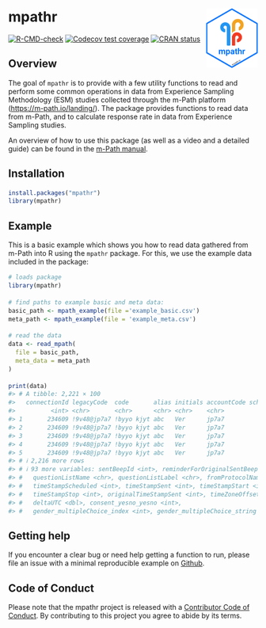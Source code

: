 
<!-- README.md is generated from README.Rmd. Please edit that file -->

# mpathr <img src="man/figures/logo.png" align="right" height="120" alt="" />

<!-- badges: start -->

[![R-CMD-check](https://github.com/m-path-io/mpathr/actions/workflows/R-CMD-check.yaml/badge.svg)](https://github.com/m-path-io/mpathr/actions/workflows/R-CMD-check.yaml)
[![Codecov test
coverage](https://codecov.io/gh/m-path-io/mpathr/graph/badge.svg)](https://app.codecov.io/gh/m-path-io/mpathr)
[![CRAN
status](https://www.r-pkg.org/badges/version/mpathr)](https://CRAN.R-project.org/package=mpathr)
<!-- badges: end -->

## Overview

The goal of `mpathr` is to provide with a few utility functions to read
and perform some common operations in data from Experience Sampling
Methodology (ESM) studies collected through the m-Path platform
(<https://m-path.io/landing/>). The package provides functions to read
data from m-Path, and to calculate response rate in data from Experience
Sampling studies.

An overview of how to use this package (as well as a video and a
detailed guide) can be found in the [m-Path
manual](https://m-path.io/manual/knowledge-base/importing-and-analyzing-m-path-data-in-r-mpathr/).

## Installation

``` r
install.packages("mpathr")
library(mpathr)
```

## Example

This is a basic example which shows you how to read data gathered from
m-Path into R using the `mpathr` package. For this, we use the example
data included in the package:

``` r
# loads package
library(mpathr)

# find paths to example basic and meta data:
basic_path <- mpath_example(file ='example_basic.csv')
meta_path <- mpath_example(file = 'example_meta.csv')

# read the data
data <- read_mpath(
  file = basic_path,
  meta_data = meta_path
)

print(data)
#> # A tibble: 2,221 × 100
#>   connectionId legacyCode  code       alias initials accountCode scheduledBeepId
#>          <int> <chr>       <chr>      <chr> <chr>    <chr>                 <int>
#> 1       234609 !9v48@jp7a7 !byyo kjyt abc   Ver      jp7a7                    -1
#> 2       234609 !9v48@jp7a7 !byyo kjyt abc   Ver      jp7a7              28626776
#> 3       234609 !9v48@jp7a7 !byyo kjyt abc   Ver      jp7a7              28626777
#> 4       234609 !9v48@jp7a7 !byyo kjyt abc   Ver      jp7a7              28626781
#> 5       234609 !9v48@jp7a7 !byyo kjyt abc   Ver      jp7a7              28626782
#> # ℹ 2,216 more rows
#> # ℹ 93 more variables: sentBeepId <int>, reminderForOriginalSentBeepId <int>,
#> #   questionListName <chr>, questionListLabel <chr>, fromProtocolName <chr>,
#> #   timeStampScheduled <int>, timeStampSent <int>, timeStampStart <int>,
#> #   timeStampStop <int>, originalTimeStampSent <int>, timeZoneOffset <int>,
#> #   deltaUTC <dbl>, consent_yesno_yesno <int>,
#> #   gender_multipleChoice_index <int>, gender_multipleChoice_string <chr>, …
```

## Getting help

If you encounter a clear bug or need help getting a function to run,
please file an issue with a minimal reproducible example on
[Github](https://github.com/m-path-io/mpathr/issues).

## Code of Conduct

Please note that the mpathr project is released with a [Contributor Code
of
Conduct](https://github.com/m-path-io/mpathr/blob/master/CODE_OF_CONDUCT.md).
By contributing to this project you agree to abide by its terms.
